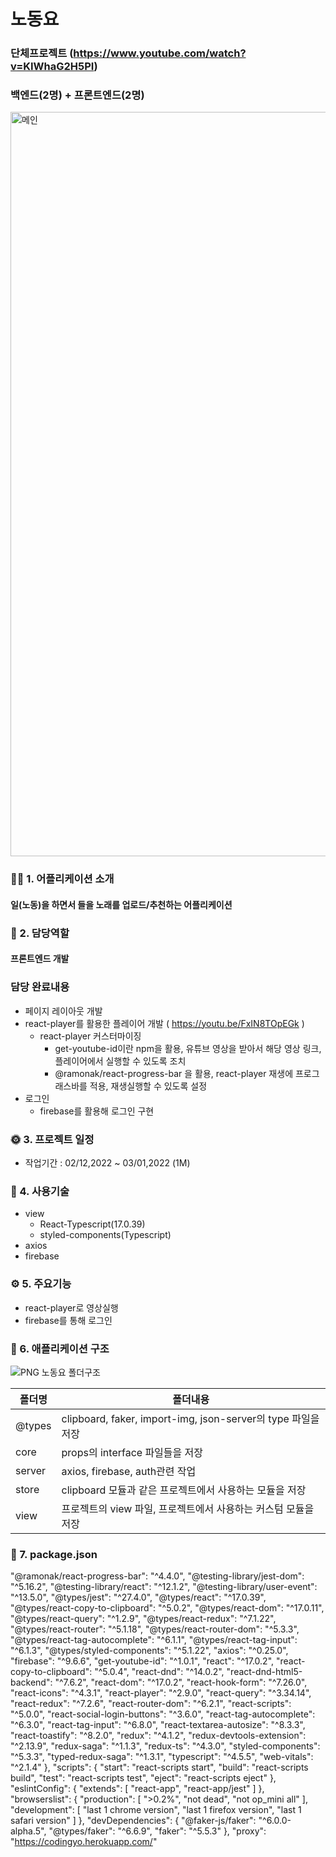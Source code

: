 # 노동요

### 단체프로젝트 (https://www.youtube.com/watch?v=KIWhaG2H5PI)
### 백엔드(2명) + 프론트엔드(2명)

<img width="1191" alt="메인" src="https://user-images.githubusercontent.com/47154709/190161226-0342bde0-8350-4890-b391-85e8ac07db75.png">

### 💁🏻 1. 어플리케이션 소개
#### 일(노동)을 하면서 들을 노래를 업로드/추천하는 어플리케이션

### 👑 2. 담당역할
#### 프론트엔드 개발
### 담당 완료내용
+ 페이지 레이아웃 개발
+ react-player를 활용한 플레이어 개발 ( https://youtu.be/FxIN8TOpEGk )
  + react-player 커스터마이징
    + get-youtube-id이란 npm을 활용, 유튜브 영상을 받아서 해당 영상 링크, 플레이어에서 실행할 수 있도록 조치
    + @ramonak/react-progress-bar 을 활용, react-player 재생에 프로그래스바를 적용, 재생실행할 수 있도록 설정
+ 로그인
  + firebase를 활용해 로그인 구현

### 🌞 3. 프로젝트 일정
+ 작업기간 : 02/12,2022 ~ 03/01,2022 (1M)

### 🔨 4. 사용기술
+ view
  + React-Typescript(17.0.39)
  + styled-components(Typescript)
+ axios
+ firebase

### ⚙️ 5. 주요기능
+ react-player로 영상실행
+ firebase를 통해 로그인

### 🔦 6. 애플리케이션 구조
![PNG  노동요 폴더구조](https://user-images.githubusercontent.com/47154709/190170190-f50b3ff4-8c08-41c9-9434-988778eae5d7.png)

폴더명 | 폴더내용
------|------|
@types | clipboard, faker, import-img, json-server의 type 파일을 저장
core | props의 interface 파일들을 저장
server | axios, firebase, auth관련 작업
store | clipboard 모듈과 같은 프로젝트에서 사용하는 모듈을 저장
view | 프로젝트의 view 파일, 프로젝트에서 사용하는 커스텀 모듈을 저장


### 🔑 7. package.json
"@ramonak/react-progress-bar": "^4.4.0",
    "@testing-library/jest-dom": "^5.16.2",
    "@testing-library/react": "^12.1.2",
    "@testing-library/user-event": "^13.5.0",
    "@types/jest": "^27.4.0",
    "@types/react": "^17.0.39",
    "@types/react-copy-to-clipboard": "^5.0.2",
    "@types/react-dom": "^17.0.11",
    "@types/react-query": "^1.2.9",
    "@types/react-redux": "^7.1.22",
    "@types/react-router": "^5.1.18",
    "@types/react-router-dom": "^5.3.3",
    "@types/react-tag-autocomplete": "^6.1.1",
    "@types/react-tag-input": "^6.1.3",
    "@types/styled-components": "^5.1.22",
    "axios": "^0.25.0",
    "firebase": "^9.6.6",
    "get-youtube-id": "^1.0.1",
    "react": "^17.0.2",
    "react-copy-to-clipboard": "^5.0.4",
    "react-dnd": "^14.0.2",
    "react-dnd-html5-backend": "^7.6.2",
    "react-dom": "^17.0.2",
    "react-hook-form": "^7.26.0",
    "react-icons": "^4.3.1",
    "react-player": "^2.9.0",
    "react-query": "^3.34.14",
    "react-redux": "^7.2.6",
    "react-router-dom": "^6.2.1",
    "react-scripts": "^5.0.0",
    "react-social-login-buttons": "^3.6.0",
    "react-tag-autocomplete": "^6.3.0",
    "react-tag-input": "^6.8.0",
    "react-textarea-autosize": "^8.3.3",
    "react-toastify": "^8.2.0",
    "redux": "^4.1.2",
    "redux-devtools-extension": "^2.13.9",
    "redux-saga": "^1.1.3",
    "redux-ts": "^4.3.0",
    "styled-components": "^5.3.3",
    "typed-redux-saga": "^1.3.1",
    "typescript": "^4.5.5",
    "web-vitals": "^2.1.4"
  },
  "scripts": {
    "start": "react-scripts start",
    "build": "react-scripts build",
    "test": "react-scripts test",
    "eject": "react-scripts eject"
  },
  "eslintConfig": {
    "extends": [
      "react-app",
      "react-app/jest"
    ]
  },
  "browserslist": {
    "production": [
      ">0.2%",
      "not dead",
      "not op_mini all"
    ],
    "development": [
      "last 1 chrome version",
      "last 1 firefox version",
      "last 1 safari version"
    ]
  },
  "devDependencies": {
    "@faker-js/faker": "^6.0.0-alpha.5",
    "@types/faker": "^6.6.9",
    "faker": "^5.5.3"
  },
  "proxy": "https://codingyo.herokuapp.com/"




